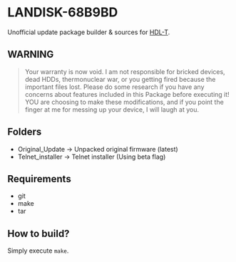# LANDISK-68B9BD
Unofficial update package builder & sources for [HDL-T](https://www.iodata.jp/product/nas/personal/hdl-t/).

## WARNING

> Your warranty is now void. I am not responsible for bricked devices, dead HDDs, thermonuclear war, or you getting fired because the important files lost. Please do some research if you have any concerns about features included in this Package before executing it! YOU are choosing to make these modifications, and if you point the finger at me for messing up your device, I will laugh at you.

## Folders

* Original_Update -> Unpacked original firmware (latest)
* Telnet_installer -> Telnet installer (Using beta flag)

## Requirements

* git
* make
* tar

## How to build?

Simply execute `make`.

